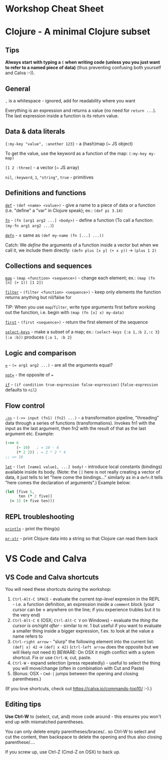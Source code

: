 Workshop Cheat Sheet
====================

# Clojure - A minimal Clojure subset

## Tips

**Always start with typing a `(` when writing code (unless you you just want to refer to a named piece of data)** (thus preventing confusing both yourself and Calva :-)).

## General

`,` is a whitespace - ignored, add for readability where you want

Everything is an expression and returns a value (no need for `return ...`).
The last expression inside a function is its return value.

## Data & data literals

`{:my-key "value", :another 123}` - a (hash)map (~ JS object)

To get the value, use the keyword as a function of the map: `(:my-key my-map)`

`[1 2 :three]` - a vector (~ JS array)

`nil`, `:keyword`, `1`, `"string"`, `true` - primitives

## Definitions and functions

[`def`](https://clojuredocs.org/clojure.core/def) - `(def <name> <value>)` - give a name to a piece of data or a function (i.e. "define" a "var" in Clojure speak); ex.: `(def pi 3.14)`

[`fn`](https://clojuredocs.org/clojure.core/fn) - `(fn [arg1 arg2 ...] <body>)` - define a function (To call a function: `(my-fn arg1 arg2 ...)`)

[`defn`](https://clojuredocs.org/clojure.core/defn) - ± same as `(def my-name (fn [...] ...))`

Catch: We _define_ the arguments of a function inside a vector but when we call it, we include them directly: `(defn plus [x y] (+ x y))` -> `(plus 1 2)`

## Collections and sequences

[`map`](https://clojuredocs.org/clojure.core/map) - `(map <function> <sequence>)` - change each element; ex.: `(map (fn [n] (+ 1)) [1 2])`

[`filter`](https://clojuredocs.org/clojure.core/filter) - `(filter <function> <sequence>)` - keep only elements the function returns anything but nil/false for

TIP: When you use `map`/`filter`, write type arguments first before working out the function, i.e. begin with `(map (fn [x] x) my-data)`

[`first`](https://clojuredocs.org/clojure.core/first) - `(first <sequence>)` - return the first element of the sequence

[`select-keys`](https://clojuredocs.org/clojure.core/select-keys) - make a subset of a map; ex.: `(select-keys {:a 1,:b 2,:c 3} [:a :b])` produces `{:a 1, :b 2}`

## Logic and comparison

[`=`](https://clojuredocs.org/clojure.core/%3D) - `(= arg1 arg2 ...)` - are all the arguments equal?

[`not=`](https://clojuredocs.org/clojure.core/%3D) - the opposite of `=`

[`if`](https://clojuredocs.org/clojure.core/if) - `(if condition true-expression false-expression)` (`false-expression` defaults to `nil`)

## Flow control

[`->>`](https://clojuredocs.org/clojure.core/->>) - `(->> input (fn1) (fn2) ...)` - a transformation pipeline, "threading" data through a series of functions (transformations). Invokes fn1 with the input as the last argument, then fn2 with the result of that as the last argument etc. Example:

```clojure
(->> 6
     (- 10)   ; = 10 - 6
     (* 2 2)) ; = 2 * 2 * 4 
;; => 16
```


[`let`](https://clojuredocs.org/clojure.core/let) - `(let [name1 value1, ...] body)` - introduce local constants (bindings) available inside its body. (Note: the `[]` here is not really creating a vector of data, it just tells to let "here come the bindings..." similarly as in a `defn` it tells "here comes the declaration of arguments".) Example below:

```clojure
(let [five 5,
      ten (* 2 five)]
  (= 15 (+ five ten)))
```

## REPL troubleshooting

[`println`](https://clojuredocs.org/clojure.core/println) - print the thing(s)

[`pr-str`](https://clojuredocs.org/clojure.core/pr-str)  - print Clojure data into a string so that Clojure can read them back

# VS Code and Calva 

## VS Code and Calva shortcuts

 You will need these shortcuts during the workshop:

1. `Ctrl-Alt-C SPACE` - evaluate the current _top-level_ expresion in the REPL - i.e. a function definition, an expression inside a `comment` block (your cursor can be ± anywhere on the line; if you experience trubles but it to the very end)
2. `Ctrl-Alt-C E` (OSX; `Ctrl-Alt-C V` on Windows) - evaluate the _thing the cursor is on/right after_ - similar to nr. 1 but useful if you want to evaluate a smaller thing inside a bigger expression, f.ex. to look at the value a name refers to
3. `Ctrl-right arrow` - "slurp" the following element into the current list: `(def| x) 42` -> `(def| x 42)` (`ctrl-left arrow` does the opposite but we will likely not need it)
   BEWARE: On OSX it migth conflict with a sytem shortcut. Fix or use `Ctrl-W`, cut, paste.
4. `Ctrl-W` - expand selection (press repeatedly) - useful to select the thing you will move/change (often in combination with Cut and Paste)
5. (Bonus: OSX - `Cmd-|` jumps between the opening and closing parentheses.)

(If you love shortcuts, check out https://calva.io/commands-top10/ :-).)

## Editing tips

**Use Ctrl-W** to (select, cut, and) move code around - this ensures you won't end up with mismatched parentheses.

You can only delete empty parentheses/braces/.. so Ctrl-W to select and cut the content, then backspace to delete the opening and thus also closing parenthese/....

If you screw up, use Ctrl-Z (Cmd-Z on OSX) to back up.